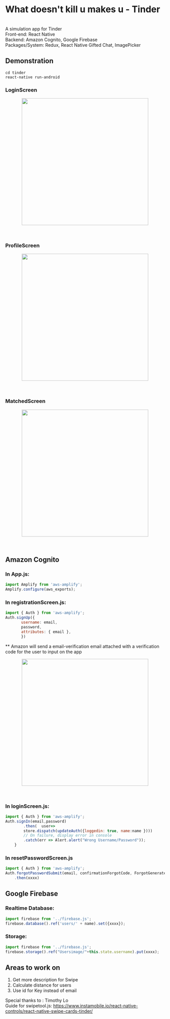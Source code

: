 # What doesn't kill u makes u - Tinder
<br>A simulation app for Tinder
<br>Front-end: React Native
<br>Backend: Amazon Cognito, Google Firebase
<br>Packages/System: Redux, React Native Gifted Chat, ImagePicker


## Demonstration
```
cd tinder
react-native run-android
```

### LoginScreen

<p align="center">
<img src='https://github.com/issacto/mytinder/blob/master/LoginScreen.png' width="400">
</p>
<br>

### ProfileScreen

<p align="center">
<img src='https://github.com/issacto/mytinder/blob/master/ProfilePage.png' width="400">
</p>
<br>

### MatchedScreen

<p align="center">
<img src='https://github.com/issacto/mytinder/blob/master/MatchedScreen.png' width="400">
</p>
<br>




## Amazon Cognito
### In App.js:
```javascript
import Amplify from 'aws-amplify';
Amplify.configure(aws_exports);
```
### In registrationScreen.js:
```javascript
import { Auth } from 'aws-amplify';
Auth.signUp({
       username: email,
       password,
       attributes: { email },
       })
```
** Amazon will send a email-verification email attached with a verification code for the user to input on the app
<p align="center">
<img src='https://github.com/issacto/mytinder/blob/master/Verification.png' width="400",height ="300">
</p>
<br>



### In loginScreen.js:
```javascript
import { Auth } from 'aws-amplify';
Auth.signIn(email,password)
        .then(  user=>   
        store.dispatch(updateAuth({loggedin: true, name:name })))
        // On failure, display error in console
        .catch(err => Alert.alert("Wrong Username/Password"));
    }
```
### In resetPasswordScreen.js
```javascript
import { Auth } from 'aws-amplify';
Auth.forgotPasswordSubmit(email, confirmationForgotCode, ForgotGeneratedPassword)
    .then(xxxx)
```

## Google Firebase
### Realtime Database:
```javascript
import firebase from '../firebase.js';
firebase.database().ref('users/' + name).set({xxxx});
```


### Storage:

```javascript
import firebase from '../firebase.js';
firebase.storage().ref("Usersimage/"+this.state.username).put(xxxx);
```




## Areas to work on 
1. Get more description for Swipe
2. Calculate distance for users
3. Use id for Key instead of email



Special thanks to : Timothy Lo
<br>Guide for swipetool.js: https://www.instamobile.io/react-native-controls/react-native-swipe-cards-tinder/
